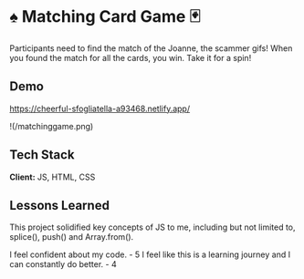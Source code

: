 
# ♠️ Matching Card Game 🃏

Participants need to find the match of the Joanne, the scammer gifs! When you found the match for all the cards, you win. Take it for a spin! 


## Demo

https://cheerful-sfogliatella-a93468.netlify.app/

!(/matchinggame.png)


## Tech Stack

**Client:** JS, HTML, CSS




## Lessons Learned


This project solidified key concepts of JS to me, including but not limited to, splice(), push() and Array.from().

I feel confident about my code. - 5
I feel like this is a learning journey and I can constantly do better. - 4

